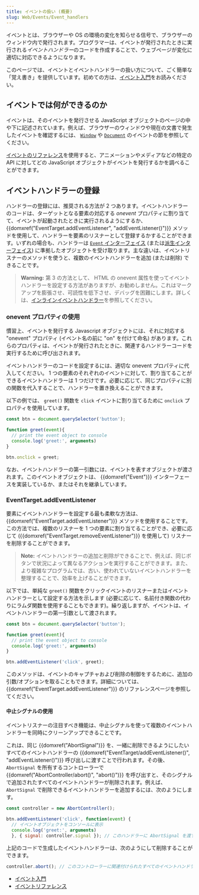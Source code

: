```yaml
---
title: イベントの扱い (概要)
slug: Web/Events/Event_handlers
---
```

イベントとは、ブラウザーや OS の環境の変化を知らせる信号で、ブラウザーのウィンドウ内で発行されます。プログラマーは、イベントが発行されたときに実行される*イベントハンドラー*のコードを作成することで、ウェブページが変化に適切に対応できるようになります。

このページでは、イベントとイベントハンドラーの扱い方について、ごく簡単な「覚え書き」を提供しています。初めての方は、[イベント入門](/ja/docs/Learn/JavaScript/Building_blocks/Events)をお読みください。

## イベントでは何ができるのか

イベントは、そのイベントを発行させる JavaScript オブジェクトのページの中や下に記述されています。例えば、ブラウザーのウィンドウや現在の文書で発生したイベントを確認するには、 [`Window`](/ja/docs/Web/API/Window#events) や [`Document`](/ja/docs/Web/API/Document#events) のイベントの節を参照してください。

[イベントのリファレンス](/ja/docs/Web/Events#イベント索引)を使用すると、アニメーションやメディアなどの特定の API に対してどの JavaScript オブジェクトがイベントを発行するかを調べることができます。

## イベントハンドラーの登録

ハンドラーの登録には、推奨される方法が 2 つあります。イベントハンドラーのコードは、ターゲットとなる要素の対応する _onevent_ プロパティに割り当てて、イベントが起動されたときに実行されるようにするか、 {{domxref("EventTarget.addEventListener", "addEventListener()")}} メソッドを使用して、ハンドラーを要素のリスナーとして登録するかすることができます。いずれの場合も、ハンドラーは [`Event` インターフェイス](/ja/docs/Web/API/Event) (または[派生インターフェイス](/ja/docs/Web/API/Event#introduction)) に準拠したオブジェクトを受け取ります。主な違いは、イベントリスナーのメソッドを使うと、複数のイベントハンドラーを追加 (または削除) できることです。

> **Warning:** 第 3 の方法として、 HTML の onevent 属性を使ってイベントハンドラーを設定する方法がありますが、お勧めしません。これはマークアップを膨張させ、可読性を低下させ、デバッグを困難にします。詳しくは、[インラインイベントハンドラー](/ja/docs/Learn/JavaScript/Building_blocks/Events#inline_event_handlers_—_dont_use_these)を参照してください。

### onevent プロパティの使用

慣習上、イベントを発行する Javascript オブジェクトには、それに対応する "onevent" プロパティ (イベント名の前に "on" を付けて命名) があります。これらのプロパティは、イベントが発行されたときに、関連するハンドラーコードを実行するために呼び出されます。

イベントハンドラーのコードを設定するには、適切な onevent プロパティに代入してください。 1 つの要素のそれぞれのイベントに対して、割り当てることができるイベントハンドラーは 1 つだけです。必要に応じて、同じプロパティに別の関数を代入することで、ハンドラーを置き換えることができます。

以下の例では、 `greet()` 関数を `click` イベントに割り当てるために `onclick` プロパティを使用しています。

```js
const btn = document.querySelector('button');

function greet(event){
  // print the event object to console
  console.log('greet:', arguments)
}

btn.onclick = greet;
```

なお、イベントハンドラーの第一引数には、イベントを表すオブジェクトが渡されます。このイベントオブジェクトは、 {{domxref("Event")}} インターフェースを実装しているか、またはそれを継承しています。

### EventTarget.addEventListener

要素にイベントハンドラーを設定する最も柔軟な方法は、 {{domxref("EventTarget.addEventListener")}} メソッドを使用することです。この方法では、複数のリスナーを 1 つの要素に割り当てることができ、必要に応じて ({{domxref("EventTarget.removeEventListener")}} を使用して) リスナーを削除することができます。

> **Note:** イベントハンドラーの追加と削除ができることで、例えば、同じボタンで状況によって異なるアクションを実行することができます。また、より複雑なプログラムでは、古い、使われていないイベントハンドラーを整理することで、効率を上げることができます。

以下では、単純な `greet()` 関数をクリックイベントのリスナーまたはイベントハンドラーとして設定する方法を示します (必要に応じて、名前付き関数の代わりにラムダ関数を使用することもできます)。繰り返しますが、イベントは、イベントハンドラーの第一引数として渡されます。

```js
const btn = document.querySelector('button');

function greet(event){
  // print the event object to console
  console.log('greet:', arguments)
}

btn.addEventListener('click', greet);
```

このメソッドは、イベントのキャプチャおよび削除の制御をするために、追加の引数/オプションを取ることもできます。詳細については、 {{domxref("EventTarget.addEventListener")}} のリファレンスページを参照してください。

#### 中止シグナルの使用

イベントリスナーの注目すべき機能は、中止シグナルを使って複数のイベントハンドラーを同時にクリーンアップできることです。

これは、同じ {{domxref("AbortSignal")}} を、一緒に削除できるようにしたいすべてのイベントハンドラーの {{domxref("EventTarget/addEventListener()", "addEventListener()")}} 呼び出しに渡すことで行われます。その後、 `AbortSignal` を所有するコントローラーで {{domxref("AbortController/abort()", "abort()")}} を呼び出すと、そのシグナルで追加されたすべてのイベントハンドラーが削除されます。例えば、 `AbortSignal` で削除できるイベントハンドラーを追加するには、次のようにします。

```js
const controller = new AbortController();

btn.addEventListener('click', function(event) {
  // イベントオブジェクトをコンソールに表示
  console.log('greet:', arguments)
  }, { signal: controller.signal }); // このハンドラーに AbortSignal を渡す
```

上記のコードで生成したイベントハンドラーは、次のようにして削除することができます。

```js
controller.abort(); // このコントローラーに関連付けられたすべてのイベントハンドラーを削除
```

<section id="Quick_links"><ul><li><a href="/ja/docs/Learn/JavaScript/Building_blocks/Events">イベント入門</a></li><li><a href="/ja/docs/Web/Events">イベントリファレンス</a></li></ul></section>
